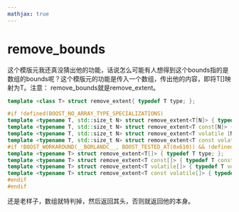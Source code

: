 ```yaml
---
mathjax: true
---
```


# remove_bounds
 这个模版元我还真没猜出他的功能，话说怎么可能有人想得到这个bounds指的是数组的bounds呢？这个模版元的功能是传入一个数组，传出他的内容，即将T[]映射为T。注意： remove_bounds就是remove_extent。
```cpp
template <class T> struct remove_extent{ typedef T type; };

#if !defined(BOOST_NO_ARRAY_TYPE_SPECIALIZATIONS)
template <typename T, std::size_t N> struct remove_extent<T[N]> { typedef T type; };
template <typename T, std::size_t N> struct remove_extent<T const[N]> { typedef T const type; };
template <typename T, std::size_t N> struct remove_extent<T volatile [N]> { typedef T volatile type; };
template <typename T, std::size_t N> struct remove_extent<T const volatile [N]> { typedef T const volatile type; };
#if !BOOST_WORKAROUND(__BORLANDC__, BOOST_TESTED_AT(0x610)) && !defined(__IBMCPP__) &&  !BOOST_WORKAROUND(__DMC__, BOOST_TESTED_AT(0x840))
template <typename T> struct remove_extent<T[]> { typedef T type; };
template <typename T> struct remove_extent<T const[]> { typedef T const type; };
template <typename T> struct remove_extent<T volatile[]> { typedef T volatile type; };
template <typename T> struct remove_extent<T const volatile[]> { typedef T const volatile type; };
#endif
#endif

```
 还是老样子，数组就特判掉，然后返回其头，否则就返回他的本身。
